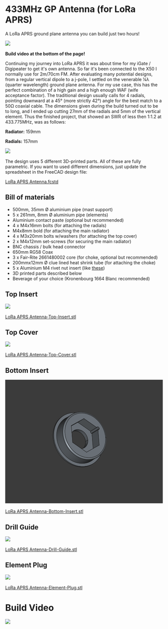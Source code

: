 # 433MHz GP Antenna (for LoRa APRS)
A LoRa APRS ground plane antenna you can build just two hours!

![](images/outside.jpg)

**Build video at the bottom of the page!**

Continuing my journey into LoRa APRS it was about time for my iGate / Digipeater to get it's own antenna. So far it's been connected to the X50 I normally use for 2m/70cm FM. After evaluating many potential designs, from a regular vertical dipole to a j-pole, I settled on the venerable ¼λ (quarter wavelength) ground plane antenna. For my use case, this has the perfect combination of a high gain and a high enough WAF (wife acceptance factor). The traditional design usually calls for 4 radials, pointing downward at a 45° (more strictly 42°) angle for the best match to a 50Ω coaxial cable. The dimensions given during the build turned out to be to long, and I ended up cutting 27mm of the radials and 5mm of the vertical element. Thus the finished project, that showed an SWR of less then 1:1.2 at 433.775MHz, was as follows:

**Radiator:** 159mm

**Radials:** 157mm

![](images/swr.jpg)

The design uses 5 different 3D-printed parts. All of these are fully parametric. If you want to used different dimensions, just update the spreadsheet in the FreeCAD design file:

[LoRa APRS Antenna.fcstd](<LoRa APRS Antenna.fcstd>)

## Bill of materials

- 500mm, 35mm Ø aluminium pipe (mast support)
- 5 x 261mm, 8mm Ø  aluminium pipe (elements)
- Aluminium contact paste (optional but recommended)
- 4 x M4x16mm bolts (for attaching the radials)
- M4x8mm bold (for attaching the main radiator)
- 4 x M3x20mm bolts w/washers (for attaching the top cover)
- 2 x M4x12mm set-screws (for securing the main radiator)
- BNC chassis / bulk head connector
- 650mm RG58 Coax
- 3 x Fair-Rite 2661480002 core (for choke, optional but recommended)
- 200mmx12mm Ø clue lined heat shrink tube (for attaching the choke)
- 5 x Aluminium M4 rivet nut insert (like [these](https://www.ebay.com/itm/152075695177))
- 3D printed parts described below
- Beverage of your choice (Kronenbourg 1664 Blanc recommended)

## Top Insert

![](<images/LoRa APRS Antenna-Top-Insert.png>)

[LoRa APRS Antenna-Top-Insert.stl](<LoRa APRS Antenna-Top-Insert.stl>)

## Top Cover

![](<images/LoRa APRS Antenna-Top-Cover.png>)

[LoRa APRS Antenna-Top-Cover.stl](<LoRa APRS Antenna-Top-Cover.stl>)

## Bottom Insert

![](<images/LoRa APRS Antenna-Bottom-Insert.png>)

[LoRa APRS Antenna-Bottom-Insert.stl](<LoRa APRS Antenna-Bottom-Insert.stl>)

## Drill Guide

![](<images/LoRa APRS Antenna-Drill-Guide.png>)

[LoRa APRS Antenna-Drill-Guide.stl](<LoRa APRS Antenna-Drill-Guide.stl>)

## Element Plug

![](<images/LoRa APRS Antenna-Element-Plug.png>)

[LoRa APRS Antenna-Element-Plug.stl](<LoRa APRS Antenna-Element-Plug.stl>)

# Build Video

[![](images/video.png)](https://youtu.be/t25hWZlW5tE)
